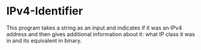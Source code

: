 # IPv4-Identifier
This program takes a string as an input and indicates if it was an IPv4 address and then gives additional information about it: what IP class it was in and its equivalent in binary.
